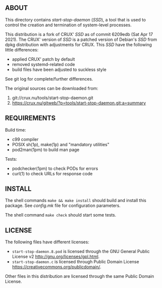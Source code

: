 ABOUT
-----
This directory contains _start-stop-daemon_ (_SSD_), a tool that is
used to control the creation and termination of system-level
processes.

This distribution is a fork of CRUX' _SSD_ as of commit 6209edb
(Sat Apr 17 2021).  The CRUX' version of _SSD_ is a patched version
of Debian's _SSD_ from dpkg distribution with adjustments for CRUX.
This _SSD_ have the following little differences:
  * applied CRUX' patch by default
  * removed systemd-related code
  * build files have been adjusted to suckless style

See git log for complete/further differences.

The original sources can be downloaded from:
  1. git://crux.nu/tools/start-stop-daemon.git
  2. https://crux.nu/gitweb/?p=tools/start-stop-daemon.git;a=summary

REQUIREMENTS
------------
Build time:
  * c99 compiler
  * POSIX sh(1p), make(1p) and "mandatory utilities"
  * pod2man(1pm) to build man page

Tests:
  * podchecker(1pm) to check PODs for errors
  * curl(1) to check URLs for response code

INSTALL
-------
The shell commands `make && make install` should build and install
this package.  See _config.mk_ file for configuration parameters.

The shell command `make check` should start some tests.

LICENSE
-------
The following files have different licenses:
  * `start-stop-daemon.8.pod` is licensed through the GNU General
    Public License v2 <http://gnu.org/licenses/gpl.html>.
  * `start-stop-daemon.c` is licensed through Public Domain License
    <https://creativecommons.org/publicdomain/>.

Other files in this distribution are licensed through the same
Public Domain License.

<!-- vim:sw=2:ts=2:sts=2:et:cc=72:tw=70
End of file. -->
